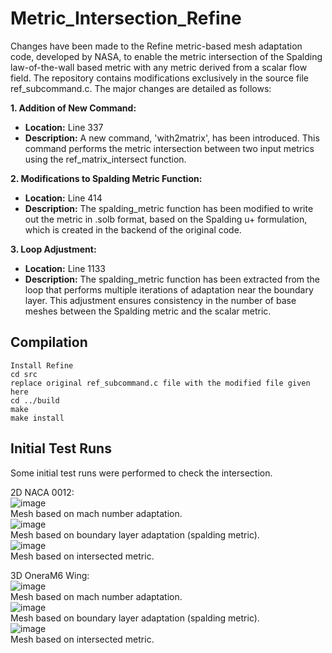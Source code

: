 # Metric_Intersection_Refine

Changes have been made to the Refine metric-based mesh adaptation code, developed by NASA, to enable the metric intersection of the Spalding law-of-the-wall based metric with any metric derived from a scalar flow field. The repository contains modifications exclusively in the source file ref_subcommand.c. The major changes are detailed as follows:

**1. Addition of New Command:**
- **Location:** Line 337
- **Description:** A new command, 'with2matrix', has been introduced. This command performs the metric intersection between two input metrics using the ref_matrix_intersect function.

**2. Modifications to Spalding Metric Function:**
- **Location:** Line 414
- **Description:** The spalding_metric function has been modified to write out the metric in .solb format, based on the Spalding u+ formulation, which is created in the backend of the original code.

**3. Loop Adjustment:**
- **Location:** Line 1133
- **Description:** The spalding_metric function has been extracted from the loop that performs multiple iterations of adaptation near the boundary layer. This adjustment ensures consistency in the number of base meshes between the Spalding metric and the scalar metric.

## Compilation

```
Install Refine
cd src
replace original ref_subcommand.c file with the modified file given here
cd ../build
make
make install
```

## Initial Test Runs

Some initial test runs were performed to check the intersection.

2D NACA 0012:\
![image](https://github.com/user-attachments/assets/abee73b6-cd2e-40cc-80af-fb83b9827db6)\
Mesh based on mach number adaptation.\
![image](https://github.com/user-attachments/assets/af399d97-f8cd-4056-b52a-143a55f2e51b)\
Mesh based on boundary layer adaptation (spalding metric).\
![image](https://github.com/user-attachments/assets/bb710f4f-56c0-4b97-a54d-389c00f42b8f)\
Mesh based on intersected metric.

3D OneraM6 Wing:\
![image](https://github.com/user-attachments/assets/ad99130d-e8b6-422f-89f1-6bfa6ae0b51b)\
Mesh based on mach number adaptation.\
![image](https://github.com/user-attachments/assets/a32cb4c7-7f71-4489-8f6c-43647b9587c2)\
Mesh based on boundary layer adaptation (spalding metric).\
![image](https://github.com/user-attachments/assets/ec0798b3-bb24-4ece-bb18-30d58e6a3436)\
Mesh based on intersected metric.





